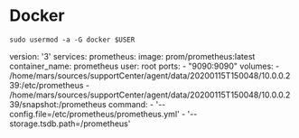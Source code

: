 # Docker

```shell script
sudo usermod -a -G docker $USER
```

version: '3'
services:
  prometheus:
    image: prom/prometheus:latest
    container_name: prometheus
    user: root
    ports:
      - "9090:9090"
    volumes:
      - /home/mars/sources/supportCenter/agent/data/20200115T150048/10.0.0.239:/etc/prometheus
      - /home/mars/sources/supportCenter/agent/data/20200115T150048/10.0.0.239/snapshot:/prometheus
    command:
      - '--config.file=/etc/prometheus/prometheus.yml'
      - '--storage.tsdb.path=/prometheus'